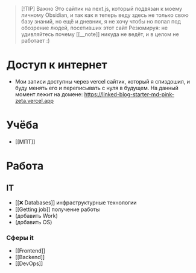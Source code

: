 
> [!TIP] Важно
> Это сайтик на next.js, который подвязан к моему личному Obsidian, и так как я теперь веду здесь не только свою базу знаний, но ещё и дневник, я не хочу чтобы но попал под обозрение людей, посетивших этот сайт
> Резюмируя: не удивляйтесь почему [[__note]] никуда не ведёт, и в целом не работает :)
# Доступ к интернет
* Мои записи доступны через vercel сайтик, который я спиздошил, и буду менять его и переписывать с нуля в будущем. На данный момент лежит на домене: https://linked-blog-starter-md-pink-zeta.vercel.app
# Учёба
* [[МПТ]]
# Работа
## IT
* [[❌ Databases]] инфраструктурные технологии
* [[Getting job]] получение работы
* (добавить Work)
* (добавить OS)
### Сферы it
* [[Frontend]]
* [[Backend]]
* [[DevOps]]
